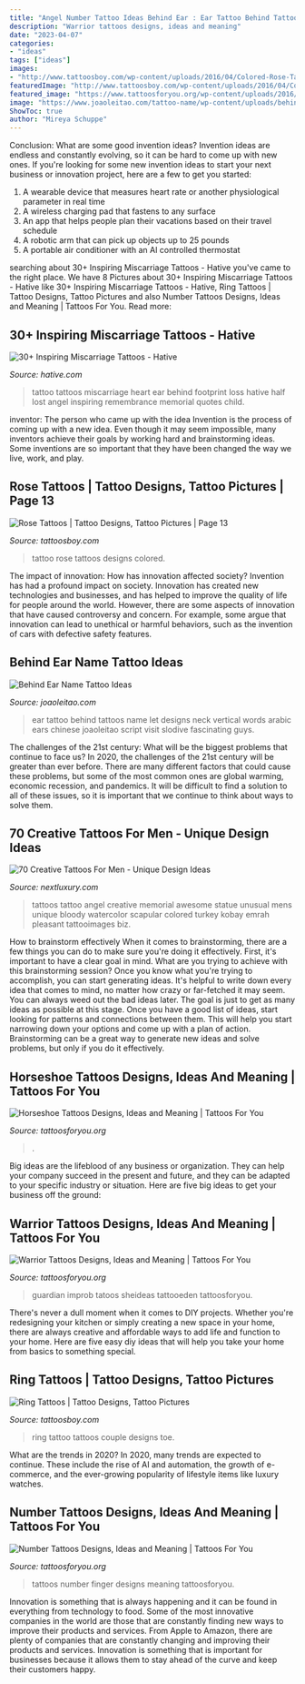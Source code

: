 ```yaml
---
title: "Angel Number Tattoo Ideas Behind Ear : Ear Tattoo Behind Tattoos Name Let Designs Neck Vertical Words Arabic Ears Chinese Joaoleitao Script Visit Slodive Fascinating Guys"
description: "Warrior tattoos designs, ideas and meaning"
date: "2023-04-07"
categories:
- "ideas"
tags: ["ideas"]
images:
- "http://www.tattoosboy.com/wp-content/uploads/2016/04/Colored-Rose-Tattoo-TB12041.jpg"
featuredImage: "http://www.tattoosboy.com/wp-content/uploads/2016/04/Colored-Rose-Tattoo-TB12041.jpg"
featured_image: "https://www.tattoosforyou.org/wp-content/uploads/2016/05/Warrior-Angel-Tattoos.jpg"
image: "https://www.joaoleitao.com/tattoo-name/wp-content/uploads/behind-ear-tattoo.jpg"
ShowToc: true
author: "Mireya Schuppe"
---
```



Conclusion: What are some good invention ideas?
Invention ideas are endless and constantly evolving, so it can be hard to come up with new ones. If you're looking for some new invention ideas to start your next business or innovation project, here are a few to get you started: 
1. A wearable device that measures heart rate or another physiological parameter in real time 
2. A wireless charging pad that fastens to any surface 
3. An app that helps people plan their vacations based on their travel schedule 
4. A robotic arm that can pick up objects up to 25 pounds 
5. A portable air conditioner with an AI controlled thermostat 

	

		
searching about 30+ Inspiring Miscarriage Tattoos - Hative you've came to the right place. We have 8 Pictures about 30+ Inspiring Miscarriage Tattoos - Hative like 30+ Inspiring Miscarriage Tattoos - Hative, Ring Tattoos | Tattoo Designs, Tattoo Pictures and also Number Tattoos Designs, Ideas and Meaning | Tattoos For You. Read more:
		
    
## 30+ Inspiring Miscarriage Tattoos - Hative

<img loading=lazy src="https://hative.com/wp-content/uploads/2014/04/miscarriage-tattoos/13-heart-and-footprint-behind-ear.jpg" onerror="this.onerror=null;this.src='https://tse2.mm.bing.net/th?id=OIP.fBeyilDUw5VHqbllIfDi-gHaKo&amp;pid=15.1';" alt="30+ Inspiring Miscarriage Tattoos - Hative">

_Source: hative.com_

>tattoo tattoos miscarriage heart ear behind footprint loss hative half lost angel inspiring remembrance memorial quotes child. 

	

inventor: The person who came up with the idea
Invention is the process of coming up with a new idea. Even though it may seem impossible, many inventors achieve their goals by working hard and brainstorming ideas. Some inventions are so important that they have been changed the way we live, work, and play.

    
## Rose Tattoos | Tattoo Designs, Tattoo Pictures | Page 13

<img loading=lazy src="http://www.tattoosboy.com/wp-content/uploads/2016/04/Colored-Rose-Tattoo-TB12041.jpg" onerror="this.onerror=null;this.src='https://tse3.mm.bing.net/th?id=OIP.do8dXp3uyuRD4OFXfM8qXgHaNY&amp;pid=15.1';" alt="Rose Tattoos | Tattoo Designs, Tattoo Pictures | Page 13">

_Source: tattoosboy.com_

>tattoo rose tattoos designs colored. 

	

The impact of innovation: How has innovation affected society?
Invention has had a profound impact on society. Innovation has created new technologies and businesses, and has helped to improve the quality of life for people around the world. However, there are some aspects of innovation that have caused controversy and concern. For example, some argue that innovation can lead to unethical or harmful behaviors, such as the invention of cars with defective safety features.

    
## Behind Ear Name Tattoo Ideas

<img loading=lazy src="https://www.joaoleitao.com/tattoo-name/wp-content/uploads/behind-ear-tattoo.jpg" onerror="this.onerror=null;this.src='https://tse1.mm.bing.net/th?id=OIP.TREktbgD2Pn7qg-sCccF8QHaE8&amp;pid=15.1';" alt="Behind Ear Name Tattoo Ideas">

_Source: joaoleitao.com_

>ear tattoo behind tattoos name let designs neck vertical words arabic ears chinese joaoleitao script visit slodive fascinating guys. 

	

The challenges of the 21st century: What will be the biggest problems that continue to face us?
In 2020, the challenges of the 21st century will be greater than ever before. There are many different factors that could cause these problems, but some of the most common ones are global warming, economic recession, and pandemics. It will be difficult to find a solution to all of these issues, so it is important that we continue to think about ways to solve them.

    
## 70 Creative Tattoos For Men - Unique Design Ideas

<img loading=lazy src="http://nextluxury.com/wp-content/uploads/angel-creative-mens-watercolor-red-and-black-ink-back-tattoos.jpg" onerror="this.onerror=null;this.src='https://tse3.mm.bing.net/th?id=OIP.OmL2YNJsSOU01bxvFdfA_wHaJG&amp;pid=15.1';" alt="70 Creative Tattoos For Men - Unique Design Ideas">

_Source: nextluxury.com_

>tattoos tattoo angel creative memorial awesome statue unusual mens unique bloody watercolor scapular colored turkey kobay emrah pleasant tattooimages biz. 

	

How to brainstorm effectively
When it comes to brainstorming, there are a few things you can do to make sure you're doing it effectively. First, it's important to have a clear goal in mind. What are you trying to achieve with this brainstorming session? Once you know what you're trying to accomplish, you can start generating ideas. It's helpful to write down every idea that comes to mind, no matter how crazy or far-fetched it may seem. You can always weed out the bad ideas later. The goal is just to get as many ideas as possible at this stage. Once you have a good list of ideas, start looking for patterns and connections between them. This will help you start narrowing down your options and come up with a plan of action. Brainstorming can be a great way to generate new ideas and solve problems, but only if you do it effectively.

    
## Horseshoe Tattoos Designs, Ideas And Meaning | Tattoos For You

<img loading=lazy src="https://www.tattoosforyou.org/wp-content/uploads/2013/11/Horseshoe-Tattoo-Ideas-768x1024.jpg" onerror="this.onerror=null;this.src='https://tse1.mm.bing.net/th?id=OIP.z7WQz9qpm-SjlHOIjTMaXgHaJ4&amp;pid=15.1';" alt="Horseshoe Tattoos Designs, Ideas and Meaning | Tattoos For You">

_Source: tattoosforyou.org_

>. 

	

Big ideas are the lifeblood of any business or organization. They can help your company succeed in the present and future, and they can be adapted to your specific industry or situation. Here are five big ideas to get your business off the ground: 

    
## Warrior Tattoos Designs, Ideas And Meaning | Tattoos For You

<img loading=lazy src="https://www.tattoosforyou.org/wp-content/uploads/2016/05/Warrior-Angel-Tattoos.jpg" onerror="this.onerror=null;this.src='https://tse2.mm.bing.net/th?id=OIP.Mmsjz6bFZ6rGWcgfp8zlfwHaNG&amp;pid=15.1';" alt="Warrior Tattoos Designs, Ideas and Meaning | Tattoos For You">

_Source: tattoosforyou.org_

>guardian improb tatoos sheideas tattooeden tattoosforyou. 

	

There's never a dull moment when it comes to DIY projects. Whether you're redesigning your kitchen or simply creating a new space in your home, there are always creative and affordable ways to add life and function to your home. Here are five easy diy ideas that will help you take your home from basics to something special.

    
## Ring Tattoos | Tattoo Designs, Tattoo Pictures

<img loading=lazy src="http://www.tattoosboy.com/wp-content/uploads/2016/04/Wedding-Ring-Tattoo-For-Couple-TB164.jpg" onerror="this.onerror=null;this.src='https://tse4.mm.bing.net/th?id=OIP.HQuA26BESsZq-pj2AgRmVAHaGO&amp;pid=15.1';" alt="Ring Tattoos | Tattoo Designs, Tattoo Pictures">

_Source: tattoosboy.com_

>ring tattoo tattoos couple designs toe. 

	

What are the trends in 2020?
In 2020, many trends are expected to continue. These include the rise of AI and automation, the growth of e-commerce, and the ever-growing popularity of lifestyle items like luxury watches.

    
## Number Tattoos Designs, Ideas And Meaning | Tattoos For You

<img loading=lazy src="https://www.tattoosforyou.org/wp-content/uploads/2016/03/Number-Tattoos-on-Finger.jpg" onerror="this.onerror=null;this.src='https://tse1.mm.bing.net/th?id=OIP.RrTvTV80btHyNreyt0bWUQHaGf&amp;pid=15.1';" alt="Number Tattoos Designs, Ideas and Meaning | Tattoos For You">

_Source: tattoosforyou.org_

>tattoos number finger designs meaning tattoosforyou. 

	

Innovation is something that is always happening and it can be found in everything from technology to food. Some of the most innovative companies in the world are those that are constantly finding new ways to improve their products and services. From Apple to Amazon, there are plenty of companies that are constantly changing and improving their products and services. Innovation is something that is important for businesses because it allows them to stay ahead of the curve and keep their customers happy.

